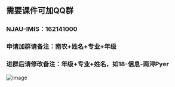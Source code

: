 ## 需要课件可加QQ群
### NJAU-IMIS：162141000
### 申请加群请备注：南农+姓名+专业+年级
### 进群后请修改备注：年级+专业+姓名，如18-信息-南浔Pyer
![image](https://user-images.githubusercontent.com/60532543/149772354-9cfcbe01-d066-44e6-b27e-591f1260719c.png)

